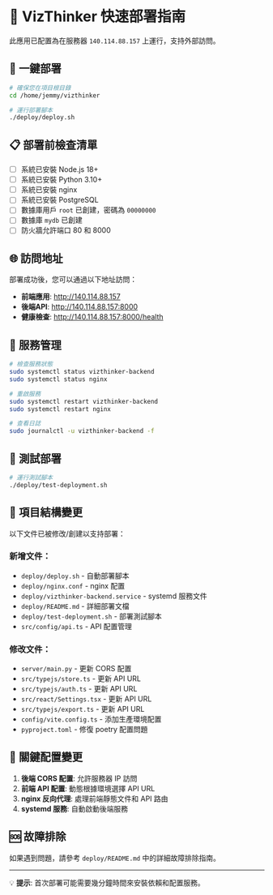 # 🚀 VizThinker 快速部署指南

此應用已配置為在服務器 `140.114.88.157` 上運行，支持外部訪問。

## 🎯 一鍵部署

```bash
# 確保您在項目根目錄
cd /home/jemmy/vizthinker

# 運行部署腳本
./deploy/deploy.sh
```

## 📋 部署前檢查清單

- [ ] 系統已安裝 Node.js 18+
- [ ] 系統已安裝 Python 3.10+
- [ ] 系統已安裝 nginx
- [ ] 系統已安裝 PostgreSQL
- [ ] 數據庫用戶 `root` 已創建，密碼為 `00000000`
- [ ] 數據庫 `mydb` 已創建
- [ ] 防火牆允許端口 80 和 8000

## 🌐 訪問地址

部署成功後，您可以通過以下地址訪問：

- **前端應用**: http://140.114.88.157
- **後端API**: http://140.114.88.157:8000
- **健康檢查**: http://140.114.88.157:8000/health

## 🔧 服務管理

```bash
# 檢查服務狀態
sudo systemctl status vizthinker-backend
sudo systemctl status nginx

# 重啟服務
sudo systemctl restart vizthinker-backend
sudo systemctl restart nginx

# 查看日誌
sudo journalctl -u vizthinker-backend -f
```

## 🧪 測試部署

```bash
# 運行測試腳本
./deploy/test-deployment.sh
```

## 📁 項目結構變更

以下文件已被修改/創建以支持部署：

### 新增文件：
- `deploy/deploy.sh` - 自動部署腳本
- `deploy/nginx.conf` - nginx 配置
- `deploy/vizthinker-backend.service` - systemd 服務文件
- `deploy/README.md` - 詳細部署文檔
- `deploy/test-deployment.sh` - 部署測試腳本
- `src/config/api.ts` - API 配置管理

### 修改文件：
- `server/main.py` - 更新 CORS 配置
- `src/typejs/store.ts` - 更新 API URL
- `src/typejs/auth.ts` - 更新 API URL
- `src/react/Settings.tsx` - 更新 API URL
- `src/typejs/export.ts` - 更新 API URL
- `config/vite.config.ts` - 添加生產環境配置
- `pyproject.toml` - 修復 poetry 配置問題

## 🔧 關鍵配置變更

1. **後端 CORS 配置**: 允許服務器 IP 訪問
2. **前端 API 配置**: 動態根據環境選擇 API URL
3. **nginx 反向代理**: 處理前端靜態文件和 API 路由
4. **systemd 服務**: 自動啟動後端服務

## 🆘 故障排除

如果遇到問題，請參考 `deploy/README.md` 中的詳細故障排除指南。

---

💡 **提示**: 首次部署可能需要幾分鐘時間來安裝依賴和配置服務。 